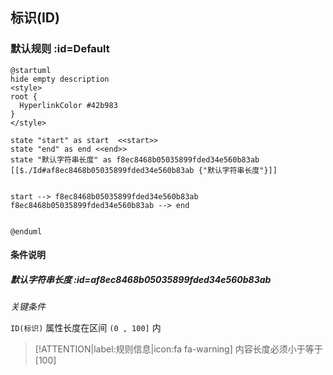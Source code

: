 ## 标识(ID) <!-- {docsify-ignore-all} -->

   

### 默认规则 :id=Default

```plantuml
@startuml
hide empty description
<style>
root {
  HyperlinkColor #42b983
}
</style>

state "start" as start  <<start>>
state "end" as end <<end>>
state "默认字符串长度" as f8ec8468b05035899fded34e560b83ab [[$./Id#af8ec8468b05035899fded34e560b83ab {"默认字符串长度"}]]


start --> f8ec8468b05035899fded34e560b83ab 
f8ec8468b05035899fded34e560b83ab --> end 


@enduml
```

#### 条件说明

##### 默认字符串长度 :id=af8ec8468b05035899fded34e560b83ab


*关键条件*


`ID(标识)` 属性长度在区间 `(0 , 100]` 内

> [!ATTENTION|label:规则信息|icon:fa fa-warning]
> 内容长度必须小于等于[100]







